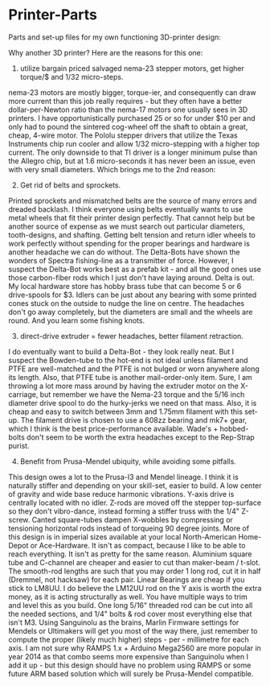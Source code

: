 Printer-Parts
=============

Parts and set-up files for my own functioning 3D-printer design:

Why another 3D printer? Here are the reasons for this one:

1) utilize bargain priced salvaged nema-23 stepper motors, get higher torque/$ and 1/32 micro-steps.

nema-23 motors are mostly bigger, torque-ier, and consequently can draw more current than this job really requires - but they often have a better dollar-per-Newton ratio than the nema-17 motors one usually sees in 3D printers.  I have opportunistically purchased 25 or so for under $10 per and only had to pound the sintered cog-wheel off the shaft to obtain a great, cheap, 4-wire motor. The Pololu stepper drivers that utilize the Texas Instruments chip run cooler and allow 1/32 micro-stepping with a higher top current.  The only downside to that TI driver is a longer minimum pulse than the Allegro chip, but at 1.6 micro-seconds it has never been an issue, even with very small diameters.  Which brings me to the 2nd reason:

2) Get rid of belts and sprockets.

Printed sprockets and mismatched belts are the source of many errors and dreaded backlash.  I think everyone using belts eventually wants to use metal wheels that fit their printer design perfectly.  That cannot help but be another source of expense as we must search out particular diameters, tooth-designs, and shafting. Getting belt tension and return idler wheels to work perfectly without spending for the proper bearings and hardware is another headache we can do without.  The Delta-Bots have shown the wonders of Spectra fishing-line as a transmitter of force. However, I suspect the Delta-Bot works best as a prefab kit - and all the good ones use those carbon-fiber rods which I just don't have laying around. Delta is out. My local hardware store has hobby brass tube that can become 5 or 6 drive-spools for $3.  Idlers can be just about any bearing with some printed cones stuck on the outside to nudge the line on centre.  The headaches don't go away completely, but the diameters are small and the wheels are round. And you learn some fishing knots.

3) direct-drive extruder = fewer headaches, better filament retraction. 

I do eventually want to build a Delta-Bot - they look really neat.  But I suspect the Bowden-tube to the hot-end is not ideal unless filament and PTFE are well-matched and the PTFE is not bulged or worn anywhere along its length.  Also, that PTFE tube is another mail-order-only item.  Sure, I am throwing a lot more mass around by having the extruder motor on the X-carriage, but remember we have the Nema-23 torque and the 5/16 inch diameter drive spool to do the hurky-jerks we need on that mass.  Also, it is cheap and easy to switch between 3mm and 1.75mm filament with this set-up.  The filament drive is chosen to use a 608zz bearing and mk7+ gear, which I think is the best price-performance available.  Wade's + hobbed-bolts don't seem to be worth the extra headaches except to the Rep-Strap purist.

4) Benefit from Prusa-Mendel ubiquity, while avoiding some pitfalls.

This design owes a lot to the Prusa-I3 and Mendel lineage. I think it is naturally stiffer and depending on your skill-set, easier to build.  A low center of gravity and wide base reduce harmonic vibrations.  Y-axis drive is centrally located with no idler. Z-rods are moved off the stepper top-surface so they don't vibro-dance, instead forming a stiffer truss with the 1/4" Z-screw. Canted square-tubes dampen X-wobbles by compressing or tensioning horizontal rods instead of torqueing 90 degree joints.  More of this design is in imperial sizes available at your local North-American Home-Depot or Ace-Hardware.  It isn't as compact, because I like to be able to reach everything.  It isn't as pretty for the same reason.  Aluminium square tube and C-channel are cheaper and easier to cut than maker-beam / t-slot. The smooth-rod lengths are such that you may order 1 long rod, cut it in half (Dremmel, not hacksaw) for each pair.  Linear Bearings are cheap if you stick to LM8UU.  I do believe the LM12UU rod on the Y axis is worth the extra money, as it is acting structurally as well. You have multiple ways to trim and level this as you build. One long 5/16" threaded rod can be cut into all the needed sections, and 1/4" bolts & rod cover most everything else that isn't M3.  Using Sanguinolu as the brains, Marlin Firmware settings for Mendels or Ultimakers will get you most of the way there, just remember to compute the proper (likely much higher) steps - per - millimetre for each axis.  I am not sure why RAMPS 1.x + Arduino Mega2560 are more popular in year 2014 as that combo seems more expensive than Sanguinolu when I add it up - but this design should have no problem using RAMPS or some future ARM based solution which will surely be Prusa-Mendel compatible.
